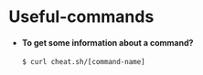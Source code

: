 # Useful-commands

* #### To get some information about a command?
    `$ curl cheat.sh/[command-name]` 